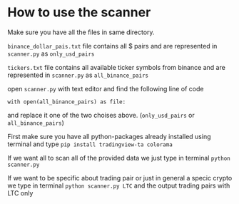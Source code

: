 # How to use the scanner
Make sure you have all the files in same directory.

`binance_dollar_pais.txt` file contains all $ pairs and are represented in `scanner.py` as `only_usd_pairs`

`tickers.txt` file contains all available ticker symbols from binance and are represented in `scanner.py` as `all_binance_pairs`

open `scanner.py` with text editor and find the following line of code 

`with open(all_binance_pairs) as file:`

and replace it one of the two choises above. (`only_usd_pairs` or `all_binance_pairs`)
    
    


First make sure you have all python-packages already installed using terminal and type
`pip install tradingview-ta colorama`

If we want all to scan all of the provided data we just type in terminal `python scanner.py`

If we want to be specific about trading pair or just in general a specic crypto we type in terminal `python scanner.py LTC` and the output trading pairs with LTC only